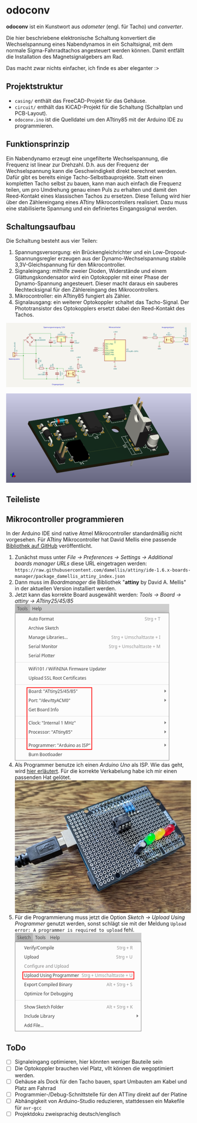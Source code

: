 # odoconv

**odoconv** ist ein Kunstwort aus *odometer* (engl. für Tacho) und *converter*.

Die hier beschriebene elektronische Schaltung konvertiert die Wechselspannung eines Nabendynamos in ein Schaltsignal, mit dem normale Sigma-Fahrradtachos angesteuert werden können.
Damit entfällt die Installation des Magnetsignalgebers am Rad.

Das macht zwar nichts einfacher, ich finde es aber eleganter :>

## Projektstruktur

- `casing/` enthält das FreeCAD-Projekt für das Gehäuse.
- `circuit/` enthält das KiCAD-Projekt für die Schaltung (Schaltplan und PCB-Layout).
- `odoconv.ino` ist die Quelldatei um den ATtiny85 mit der Arduino IDE zu programmieren.

## Funktionsprinzip

Ein Nabendynamo erzeugt eine ungefilterte Wechselspannung, die Frequenz ist linear zur Drehzahl.
D.h. aus der Frequenz der Wechselspannung kann die Geschwindigkeit direkt berechnet werden.
Dafür gibt es bereits einige Tacho-Selbstbauprojekte.
Statt einen kompletten Tacho selbst zu bauen, kann man auch einfach die Frequenz teilen, um pro Umdrehung genau einen Puls zu erhalten und damit den Reed-Kontakt eines klassischen Tachos zu ersetzen.
Diese Teilung wird hier über den Zählereingang eines ATtiny Mikrocontrollers realisiert.
Dazu muss eine stabilisierte Spannung und ein definiertes Eingangssignal werden.

## Schaltungsaufbau

Die Schaltung besteht aus vier Teilen:

1. Spannungsversorgung: ein Brückengleichrichter und ein Low-Dropout-Spannungsregler erzeugen aus der Dynamo-Wechselspannung stabile 3,3V-Gleichspannung für den Mikrocontroller.
2. Signaleingang: mithilfe zweier Dioden, Widerstände und einem Glättungskondensator wird ein Optokoppler mit einer Phase der Dynamo-Spannung angesteuert. Dieser macht daraus ein sauberes Rechtecksignal für den Zählereingang des Mikrocontrollers.
3. Mikrocontroller: ein ATtiny85 fungiert als Zähler.
4. Signalausgang: ein weiterer Optokoppler schaltet das Tacho-Signal. Der Phototransistor des Optokopplers ersetzt dabei den Reed-Kontakt des Tachos.

![Schaltplan](images/circuit.png)

![Rendering der fertig bestückten Platine](images/pcb_3drender.png)

## Teileliste

## Mikrocontroller programmieren

In der Arduino IDE sind native Atmel Mikrocontroller standardmäßig nicht vorgesehen. Für ATtiny Mikrocontroller hat David Mellis eine passende [Bibliothek auf GitHub](https://github.com/damellis/attiny) veröffentlicht.

1. Zunächst muss unter *File -> Preferences -> Settings -> Additional boards manager URLs* diese URL eingetragen werden:  
    `https://raw.githubusercontent.com/damellis/attiny/ide-1.6.x-boards-manager/package_damellis_attiny_index.json`
2. Dann muss im *Boardmanager* die Bibliothek "**attiny** by David A. Mellis" in der aktuellen Version installiert werden.
3. Jetzt kann das korrekte Board ausgewählt werden: *Tools -> Board -> attiny -> ATtiny25/45/85*  
    ![Arduino IDE: Boardkonfiguration](images/arduino_ide_tools_menu.png)
4. Als Programmer benutze ich einen *Arduino Uno* als ISP. Wie das geht, wird [hier erläutert](https://docs.arduino.cc/built-in-examples/arduino-isp/ArduinoISP). Für die korrekte Verkabelung habe ich mir einen passenden Hat gelötet.  
    ![Arduino Uno ISP Hat](images/arduino_uno_isp_hat.jpg)
5. Für die Programmierung muss jetzt die Option *Sketch -> Upload Using Programmer* genutzt werden, sonst schlägt sie mit der Meldung `Upload error: A programmer is required to upload` fehl.  
    ![Arduino IDE: Upload mit Programmer](images/arduino_ide_sketch_menu.png)

## ToDo

- [ ] Signaleingang optimieren, hier könnten weniger Bauteile sein
- [ ] Die Optokoppler brauchen viel Platz, vllt können die wegoptimiert werden.
- [ ] Gehäuse als Dock für den Tacho bauen, spart Umbauten am Kabel und Platz am Fahrrad
- [ ] Programmier-/Debug-Schnittstelle für den ATTiny direkt auf der Platine
- [ ] Abhängigkeit von Arduino-Studio reduzieren, stattdessen ein Makefile für `avr-gcc`
- [ ] Projektdoku zweisprachig deutsch/englisch
